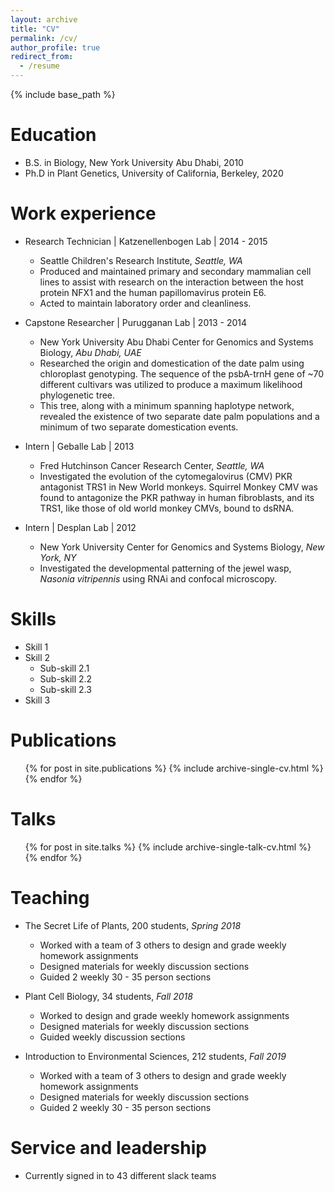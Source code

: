```yaml
---
layout: archive
title: "CV"
permalink: /cv/
author_profile: true
redirect_from:
  - /resume
---
```


{% include base_path %}

Education
======
* B.S. in Biology, New York University Abu Dhabi, 2010
* Ph.D in Plant Genetics, University of California, Berkeley, 2020

Work experience
======
* Research Technician | Katzenellenbogen Lab | 2014 - 2015
  * Seattle Children's Research Institute, <i>Seattle, WA</i>
  *  Produced and maintained primary and secondary mammalian cell lines to assist with research on the interaction between the host protein NFX1 and the human papillomavirus protein E6.
  *  Acted to maintain laboratory order and cleanliness.

* Capstone Researcher | Purugganan Lab | 2013 - 2014
  * New York University Abu Dhabi Center for Genomics and Systems Biology, <i>Abu Dhabi, UAE</i>
  * Researched the origin and domestication of the date palm using chloroplast genotyping. The sequence of the psbA-trnH gene of ~70 different cultivars was utilized to produce a maximum likelihood phylogenetic tree.
  * This tree, along with a minimum spanning haplotype network, revealed the existence of two separate date palm populations and a minimum of two separate domestication events.
 
* Intern | Geballe Lab | 2013
  * Fred Hutchinson Cancer Research Center, <i>Seattle, WA</i>
  * Investigated the evolution of the cytomegalovirus (CMV) PKR antagonist TRS1 in New World monkeys. Squirrel Monkey CMV was found to antagonize the PKR pathway in human fibroblasts, and its TRS1, like those of old world monkey CMVs, bound to dsRNA.

* Intern | Desplan Lab | 2012
  * New York University Center for Genomics and Systems Biology, <i>New York, NY</i>
  * Investigated the developmental patterning of the jewel wasp, <i>Nasonia vitripennis</i> using RNAi and confocal microscopy. 


  
Skills
======
* Skill 1
* Skill 2
  * Sub-skill 2.1
  * Sub-skill 2.2
  * Sub-skill 2.3
* Skill 3

Publications
======
  <ul>{% for post in site.publications %}
    {% include archive-single-cv.html %}
  {% endfor %}</ul>
  
Talks
======
  <ul>{% for post in site.talks %}
    {% include archive-single-talk-cv.html %}
  {% endfor %}</ul>
  
Teaching
======
  * The Secret Life of Plants, 200 students, <i> Spring 2018 </i>
    * Worked with a team of 3 others to design and grade weekly homework assignments
    * Designed materials for weekly discussion sections
    * Guided 2 weekly 30 - 35 person sections
    
  * Plant Cell Biology, 34 students, <i> Fall 2018</i>
    * Worked to design and grade weekly homework assignments
    * Designed materials for weekly discussion sections
    * Guided weekly discussion sections
    
  * Introduction to Environmental Sciences, 212 students, <i> Fall 2019 </i>
    * Worked with a team of 3 others to design and grade weekly homework assignments
    * Designed materials for weekly discussion sections
    * Guided 2 weekly 30 - 35 person sections
    

  
Service and leadership
======
* Currently signed in to 43 different slack teams
